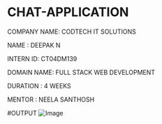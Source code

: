 # CHAT-APPLICATION

COMPANY NAME: CODTECH IT SOLUTIONS

NAME : DEEPAK N

INTERN ID: CT04DM139

DOMAIN NAME: FULL STACK WEB DEVELOPMENT

DURATION : 4 WEEKS

MENTOR : NEELA SANTHOSH

#OUTPUT
![Image](https://github.com/user-attachments/assets/79530c48-aa37-4e5f-8204-81de67e0a1db)
